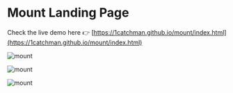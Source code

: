# Mount Landing Page

Check the live demo here 👉️ [https://1catchman.github.io/mount/index.html](https://1catchman.github.io/mount/index.html)

![mount](https://imgur.com/e4Ij4xF)

![mount](https://imgur.com/sQtgSEC)

![mount](https://imgur.com/hL5BLW0)
